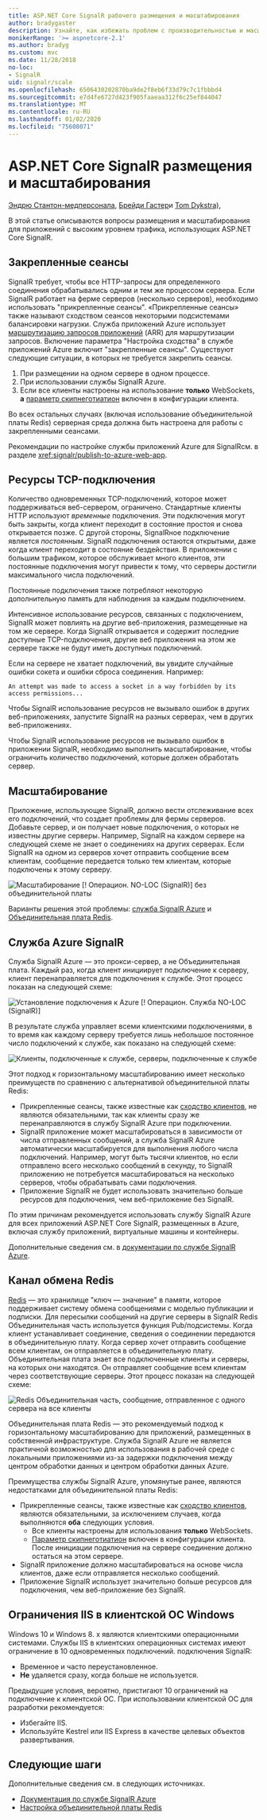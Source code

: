```yaml
---
title: ASP.NET Core SignalR рабочего размещения и масштабирования
author: bradygaster
description: Узнайте, как избежать проблем с производительностью и масштабированием в приложениях, использующих ASP.NET Core SignalR.
monikerRange: '>= aspnetcore-2.1'
ms.author: bradyg
ms.custom: mvc
ms.date: 11/28/2018
no-loc:
- SignalR
uid: signalr/scale
ms.openlocfilehash: 6506430202870ba9de2f8eb6f33d79c7c1fbbbd4
ms.sourcegitcommit: e7d4fe6727d423f905faaeaa312f6c25ef844047
ms.translationtype: MT
ms.contentlocale: ru-RU
ms.lasthandoff: 01/02/2020
ms.locfileid: "75608071"
---
```

# <a name="aspnet-core-opno-locsignalr-hosting-and-scaling"></a>ASP.NET Core SignalR размещения и масштабирования

[Эндрю Стантон-медперсонала](https://twitter.com/anurse), [Брейди Гастер](https://twitter.com/bradygaster)и [Tom Dykstra)](https://github.com/tdykstra),

В этой статье описываются вопросы размещения и масштабирования для приложений с высоким уровнем трафика, использующих ASP.NET Core SignalR.

## <a name="sticky-sessions"></a>Закрепленные сеансы

SignalR требует, чтобы все HTTP-запросы для определенного соединения обрабатывались одним и тем же процессом сервера. Если SignalR работает на ферме серверов (несколько серверов), необходимо использовать "прикрепленные сеансы". «Прикрепленные сеансы» также называют сходством сеансов некоторыми подсистемами балансировки нагрузки. Служба приложений Azure использует [маршрутизацию запросов приложений](https://docs.microsoft.com/iis/extensions/planning-for-arr/application-request-routing-version-2-overview) (ARR) для маршрутизации запросов. Включение параметра "Настройка сходства" в службе приложений Azure включит "закрепленные сеансы". Существуют следующие ситуации, в которых не требуется закрепить сеансы.

1. При размещении на одном сервере в одном процессе.
1. При использовании службы SignalR Azure.
1. Если все клиенты настроены на использование **только** WebSockets, **а** [параметр скипнеготиатион](xref:signalr/configuration#configure-additional-options) включен в конфигурации клиента.

Во всех остальных случаях (включая использование объединительной платы Redis) серверная среда должна быть настроена для работы с закрепленными сеансами.

Рекомендации по настройке службы приложений Azure для SignalRсм. в разделе <xref:signalr/publish-to-azure-web-app>.

## <a name="tcp-connection-resources"></a>Ресурсы TCP-подключения

Количество одновременных TCP-подключений, которое может поддерживаться веб-сервером, ограничено. Стандартные клиенты HTTP используют *временные* подключения. Эти подключения могут быть закрыты, когда клиент переходит в состояние простоя и снова открывается позже. С другой стороны, SignalRное подключение является *постоянным*. SignalR подключения остаются открытыми, даже когда клиент переходит в состояние бездействия. В приложении с большим трафиком, которое обслуживает много клиентов, эти постоянные подключения могут привести к тому, что серверы достигли максимального числа подключений.

Постоянные подключения также потребляют некоторую дополнительную память для наблюдения за каждым подключением.

Интенсивное использование ресурсов, связанных с подключением, SignalR может повлиять на другие веб-приложения, размещенные на том же сервере. Когда SignalR открывается и содержит последние доступные TCP-подключения, другие веб приложения на этом же сервере также не будут иметь доступных подключений.

Если на сервере не хватает подключений, вы увидите случайные ошибки сокета и ошибки сброса соединения. Например:

```
An attempt was made to access a socket in a way forbidden by its access permissions...
```

Чтобы SignalR использование ресурсов не вызывало ошибок в других веб-приложениях, запустите SignalR на разных серверах, чем в других веб-приложениях.

Чтобы SignalR использование ресурсов не вызывало ошибок в приложении SignalR, необходимо выполнить масштабирование, чтобы ограничить количество подключений, которые должен обработать сервер.

## <a name="scale-out"></a>Масштабирование

Приложение, использующее SignalR, должно вести отслеживание всех его подключений, что создает проблемы для фермы серверов. Добавьте сервер, и он получает новые подключения, о которых не известны другие серверы. Например, SignalR на каждом сервере на следующей схеме не знает о соединениях на других серверах. Если SignalR на одном из серверов хочет отправить сообщение всем клиентам, сообщение передается только тем клиентам, которые подключены к этому серверу.

![Масштабирование [! Операцион. NO-LOC (SignalR)] без объединительной платы](scale/_static/scale-no-backplane.png)

Варианты решения этой проблемы: [служба SignalR Azure](#azure-signalr-service) и [Объединительная плата Redis](#redis-backplane).

## <a name="azure-opno-locsignalr-service"></a>Служба Azure SignalR

Служба SignalR Azure — это прокси-сервер, а не Объединительная плата. Каждый раз, когда клиент инициирует подключение к серверу, клиент перенаправляется для подключения к службе. Этот процесс показан на следующей схеме:

![Установление подключения к Azure [! Операцион. Служба NO-LOC (SignalR)]](scale/_static/azure-signalr-service-one-connection.png)

В результате служба управляет всеми клиентскими подключениями, в то время как каждому серверу требуется лишь небольшое постоянное число подключений к службе, как показано на следующей схеме:

![Клиенты, подключенные к службе, серверы, подключенные к службе](scale/_static/azure-signalr-service-multiple-connections.png)

Этот подход к горизонтальному масштабированию имеет несколько преимуществ по сравнению с альтернативой объединительной платы Redis:

* Прикрепленные сеансы, также известные как [сходство клиентов](/iis/extensions/configuring-application-request-routing-arr/http-load-balancing-using-application-request-routing#step-3---configure-client-affinity), не являются обязательными, так как клиенты сразу же перенаправляются в службу SignalR Azure при подключении.
* SignalR приложение может масштабироваться в зависимости от числа отправленных сообщений, а служба SignalR Azure автоматически масштабируется для выполнения любого числа подключений. Например, могут быть тысячи клиентов, но если отправлено всего несколько сообщений в секунду, то SignalR приложению не потребуется масштабироваться на несколько серверов, чтобы обрабатывать сами подключения.
* Приложение SignalR не будет использовать значительно больше ресурсов для подключения, чем веб-приложение без SignalR.

По этим причинам рекомендуется использовать службу SignalR Azure для всех приложений ASP.NET Core SignalR, размещенных в Azure, включая службу приложений, виртуальные машины и контейнеры.

Дополнительные сведения см. в [документации по службе SignalR Azure](/azure/azure-signalr/signalr-overview).

## <a name="redis-backplane"></a>Канал обмена Redis

[Redis](https://redis.io/) — это хранилище "ключ — значение" в памяти, которое поддерживает систему обмена сообщениями с моделью публикации и подписки. Для пересылки сообщений на другие серверы в SignalR Redis Объединительная часть используется функция Pub/подсистемы. Когда клиент устанавливает соединение, сведения о соединении передаются в объединительную плату. Когда сервер хочет отправить сообщение всем клиентам, он отправляется в объединительную плату. Объединительная плата знает все подключенные клиенты и серверы, на которых они находятся. Он отправляет сообщение всем клиентам через соответствующие серверы. Этот процесс показан на следующей схеме:

![Redis Объединительная часть, сообщение, отправленное с одного сервера на все клиенты](scale/_static/redis-backplane.png)

Объединительная плата Redis — это рекомендуемый подход к горизонтальному масштабированию для приложений, размещенных в собственной инфраструктуре. Служба SignalR Azure не является практичной возможностью для использования в рабочей среде с локальными приложениями из-за задержки подключения между центром обработки данных и центром обработки данных Azure.

Преимущества службы SignalR Azure, упомянутые ранее, являются недостатками для объединительной платы Redis:

* Прикрепленные сеансы, также известные как [сходство клиентов](/iis/extensions/configuring-application-request-routing-arr/http-load-balancing-using-application-request-routing#step-3---configure-client-affinity), являются обязательными, за исключением случаев, когда выполняются **оба** следующих условия.
  * Все клиенты настроены для использования **только** WebSockets.
  * [Параметр скипнеготиатион](xref:signalr/configuration#configure-additional-options) включен в конфигурации клиента. 
   После инициации подключения на сервере соединение должно остаться на этом сервере.
* SignalR приложение должно масштабироваться на основе числа клиентов, даже если отправляется несколько сообщений.
* Приложение SignalR использует значительно больше ресурсов для подключения, чем веб-приложение без SignalR.

## <a name="iis-limitations-on-windows-client-os"></a>Ограничения IIS в клиентской ОС Windows

Windows 10 и Windows 8. x являются клиентскими операционными системами. Службы IIS в клиентских операционных системах имеют ограничение в 10 одновременных подключений. подключения SignalR:

* Временное и часто переустановленное.
* **Не** удаляется сразу, когда больше не используется.

Предыдущие условия, вероятно, пристигают 10 ограничений на подключение к клиентской ОС. При использовании клиентской ОС для разработки рекомендуется:

* Избегайте IIS.
* Используйте Kestrel или IIS Express в качестве целевых объектов развертывания.

## <a name="next-steps"></a>Следующие шаги

Дополнительные сведения см. в следующих источниках.

* [Документация по службе SignalR Azure](/azure/azure-signalr/signalr-overview)
* [Настройка объединительной платы Redis](xref:signalr/redis-backplane)
